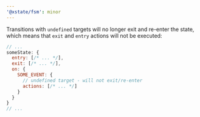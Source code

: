 ```yaml
---
'@xstate/fsm': minor
---
```


Transitions with `undefined` targets will no longer exit and re-enter the state, which means that `exit` and `entry` actions will not be executed:

```js
// ...
someState: {
  entry: [/* ... */],
  exit: [/* ... */],
  on: {
    SOME_EVENT: {
      // undefined target - will not exit/re-enter
      actions: [/* ... */]
    }
  }
}
// ...
```

